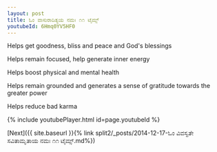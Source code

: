 ```yaml
---
layout: post
title: ಓಂ ವಾಸುರಾದಿತ್ಯಯ ನಮಃ ೧೧ ಟೈಮ್ಸ್
youtubeId: 6Hmq0YV5HF0
---
```

 
 
Helps get goodness, bliss and peace and God's blessings
 
Helps remain focused, help generate inner energy 
 
Helps boost physical and mental health 
 
Helps remain grounded and generates a sense of gratitude towards the greater power 
 
Helps reduce bad karma
 
 
 
 


{% include youtubePlayer.html id=page.youtubeId %}
 
[Next]({{ site.baseurl }}{% link  split2/_posts/2014-12-17-ಓಂ ವಿವಸ್ವತೇ ಸವಿತಾಮೃತಾಯ ನಮಃ ೧೧ ಟೈಮ್ಸ್.md%})
 
